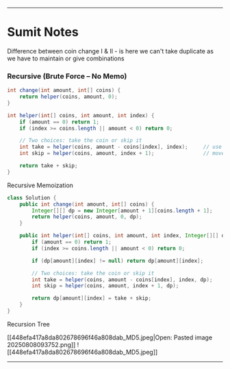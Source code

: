 
---

# Sumit Notes

Difference between coin change I & II - is here we can't take duplicate as we have to maintain or give combinations


### Recursive (Brute Force – No Memo)

```java
int change(int amount, int[] coins) {
    return helper(coins, amount, 0);
}

int helper(int[] coins, int amount, int index) {
    if (amount == 0) return 1;
    if (index >= coins.length || amount < 0) return 0;

    // Two choices: take the coin or skip it
    int take = helper(coins, amount - coins[index], index);     // use current coin again
    int skip = helper(coins, amount, index + 1);                // move to next coin

    return take + skip;
}
```



Recursive Memoization

```java
class Solution {
    public int change(int amount, int[] coins) {
        Integer[][] dp = new Integer[amount + 1][coins.length + 1];
        return helper(coins, amount, 0, dp);
    }

    public int helper(int[] coins, int amount, int index, Integer[][] dp) {
        if (amount == 0) return 1;
        if (index >= coins.length || amount < 0) return 0;

        if (dp[amount][index] != null) return dp[amount][index];

        // Two choices: take the coin or skip it
        int take = helper(coins, amount - coins[index], index, dp);     // take same coin again
        int skip = helper(coins, amount, index + 1, dp);               // skip to next coin

        return dp[amount][index] = take + skip;
    }
}
```

Recursion Tree

[[448efa417a8da802678696f46a808dab_MD5.jpeg|Open: Pasted image 20250808093752.png]]
![[448efa417a8da802678696f46a808dab_MD5.jpeg]]


---

